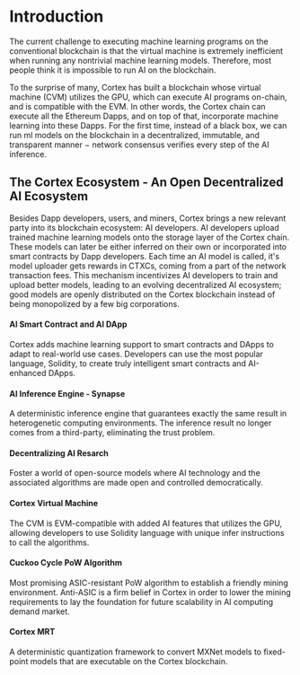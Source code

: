 # Introduction

The current challenge to executing machine learning programs on the conventional blockchain is that the virtual machine is extremely inefficient when running any nontrivial machine learning models. Therefore, most people think it is impossible to run AI on the blockchain. 

To the surprise of many, Cortex has built a blockchain whose virtual machine (CVM) utilizes the GPU, which can execute AI programs on-chain, and is compatible with the EVM. In other words, the Cortex chain can execute all the Ethereum Dapps, and on top of that, incorporate machine learning into these Dapps. For the first time, instead of a black box, we can run ml models on the blockchain in a decentralized, immutable, and transparent manner − network consensus verifies every step of the AI inference.

## The Cortex Ecosystem - An Open Decentralized AI Ecosystem

Besides Dapp developers, users, and miners, Cortex brings a new relevant party into its blockchain ecosystem: AI developers. 
AI developers upload trained machine learning models onto the storage layer of the Cortex chain. These models can later be either inferred on their own or incorporated into smart contracts by Dapp developers. Each time an AI model is called, it's model uploader gets rewards in CTXCs, coming from a part of the network transaction fees. 
This mechanism incentivizes AI developers to train and upload better models, leading to an evolving decentralized AI ecosystem; good models are openly distributed on the Cortex blockchain instead of being monopolized by a few big corporations.

#### AI Smart Contract and AI DApp

Cortex adds machine learning support to smart contracts and DApps to adapt to real-world use cases. Developers can use the most popular language, Solidity, to create truly intelligent smart contracts and AI-enhanced DApps.

#### AI Inference Engine - Synapse

A deterministic inference engine that guarantees exactly the same result in heterogenetic computing environments. The inference result no longer comes from a third-party, eliminating the trust problem.

#### Decentralizing AI Resarch

Foster a world of open-source models where AI technology and the associated algorithms are made open and controlled democratically.

#### Cortex Virtual Machine

The CVM is EVM-compatible with added AI features that utilizes the GPU, allowing developers to use Solidity language with unique infer instructions to call the algorithms.

#### Cuckoo Cycle PoW Algorithm

Most promising ASIC-resistant PoW algorithm to establish a friendly mining environment. Anti-ASIC is a firm belief in Cortex in order to lower the mining requirements to lay the foundation for future scalability in AI computing demand market.

#### Cortex MRT

A deterministic quantization framework to convert MXNet models to fixed-point models that are executable on the Cortex blockchain.